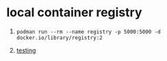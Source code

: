 # local container registry

1. ```shell
   podman run --rm --name registry -p 5000:5000 -d docker.io/library/registry:2
   ```
2. [testing](test.md)